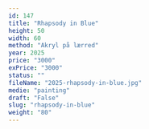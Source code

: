 ```yaml
---
id: 147
title: "Rhapsody in Blue"
height: 50
width: 60
method: "Akryl på lærred"
year: 2025
price: "3000"
exPrice: "3000"
status: ""
fileName: "2025-rhapsody-in-blue.jpg"
medie: "painting"
draft: "False"
slug: "rhapsody-in-blue"
weight: "80"
---
```

